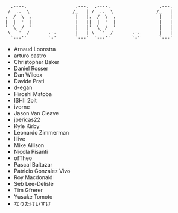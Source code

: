 ```
  .----.                  .---.  .----.                  .---.
 /  ..  \                /_   | /  ..  \                /_   |
.  /  \  .                |   |.  /  \  .                |   |
|  |  '  |                |   ||  |  '  |                |   |
'  \  /  '                |   |'  \  /  '                |   |
 \  `'  /       .-.       |   | \  `'  /       .-.       |   |
  `---''        `-'       `---'  `---''        `-'       `---'
```

- Arnaud Loonstra
- arturo castro
- Christopher Baker
- Daniel Rosser
- Dan Wilcox
- Davide Prati
- d-egan
- Hiroshi Matoba
- ISHII 2bit
- ivorne
- Jason Van Cleave
- jpericas22
- Kyle Kirby
- Leonardo Zimmerman
- lilive
- Mike Allison
- Nicola Pisanti
- ofTheo
- Pascal Baltazar
- Patricio Gonzalez Vivo
- Roy Macdonald
- Seb Lee-Delisle
- Tim Gfrerer
- Yusuke Tomoto
- なりたけいすけ

